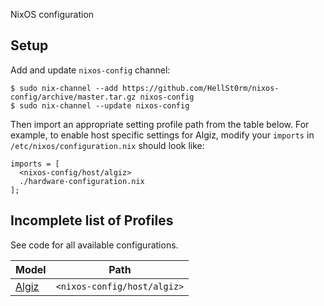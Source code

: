 NixOS configuration

## Setup

Add and update `nixos-config` channel:

```
$ sudo nix-channel --add https://github.com/HellSt0rm/nixos-config/archive/master.tar.gz nixos-config
$ sudo nix-channel --update nixos-config
```

Then import an appropriate setting profile path from the table below. For example, to
enable host specific settings for Algiz, modify your `imports` in `/etc/nixos/configuration.nix`
should look like:

```
imports = [
  <nixos-config/host/algiz>
  ./hardware-configuration.nix
];
```

## Incomplete list of Profiles

See code for all available configurations.

| Model                             | Path                                               |
| --------------------------------- | -------------------------------------------------- |
| [Algiz][]                         | `<nixos-config/host/algiz>`                        |

[Algiz]: host/algiz
